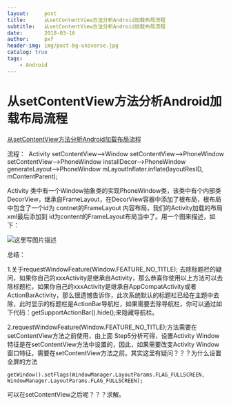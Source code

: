 ```yaml
---
layout:     post
title:      从setContentView方法分析Android加载布局流程
subtitle:   从setContentView方法分析Android加载布局流程
date:       2018-03-16
author:     pxf
header-img: img/post-bg-universe.jpg
catalog: true
tags:
    - Android
---
```

从setContentView方法分析Android加载布局流程
===


[从setContentView方法分析Android加载布局流程](http://blog.csdn.net/feidu804677682/article/details/46711921)

流程： 
Activity setContentView—>Window setContentView—>PhoneWindow setContentView—->PhoneWindow installDecor—–>PhoneWindow generateLayout——>PhoneWindow mLayoutInflater.inflate(layoutResID, mContentParent);

Activity 类中有一个Window抽象类的实现PhoneWindow类，该类中有个内部类DecorView，继承自FrameLayout，在DecorView容器中添加了根布局，根布局中包含了一个id为 contnet的FrameLayout 内容布局，我们的Activity加载的布局xml最后添加到 id为content的FrameLayout布局当中了。用一个图来描述，如下：

![这里写图片描述](http://img.blog.csdn.net/20150702153425952)

总结：

1.关于requestWindowFeature(Window.FEATURE_NO_TITLE); 去除标题栏的疑问，如果你自己的xxxActivity是继承自Activity，那么恭喜你使用以上方法可以去除标题栏，如果你自己的xxxActivity是继承自AppCompatActivity或者ActionBarActivity，那么很遗憾告诉你，此次系统默认的标题栏已经在主题中去除，此时显示的标题栏是ActionBar导航栏，如果需要去除导航栏，你可以通过如下代码：getSupportActionBar().hide();来隐藏导航栏。

2.requestWindowFeature(Window.FEATURE_NO_TITLE);方法需要在 setContentView方法之前使用，由上面 Step5分析可得，设置Activity Window 特征是在setContentView方法中设置的，因此，如果需要改变Activity Window窗口特征，需要在setContentView方法之前。其实这里有疑问？？？为什么设置全屏的方法

```
getWindow().setFlags(WindowManager.LayoutParams.FLAG_FULLSCREEN, WindowManager.LayoutParams.FLAG_FULLSCREEN);
```

可以在setContentView之后呢？？？求解。
